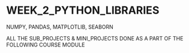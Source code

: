 # WEEK_2_PYTHON_LIBRARIES
 NUMPY, PANDAS, MATPLOTLIB, SEABORN

ALL THE SUB_PROJECTS & MINI_PROJECTS DONE AS A PART OF THE FOLLOWING COURSE MODULE